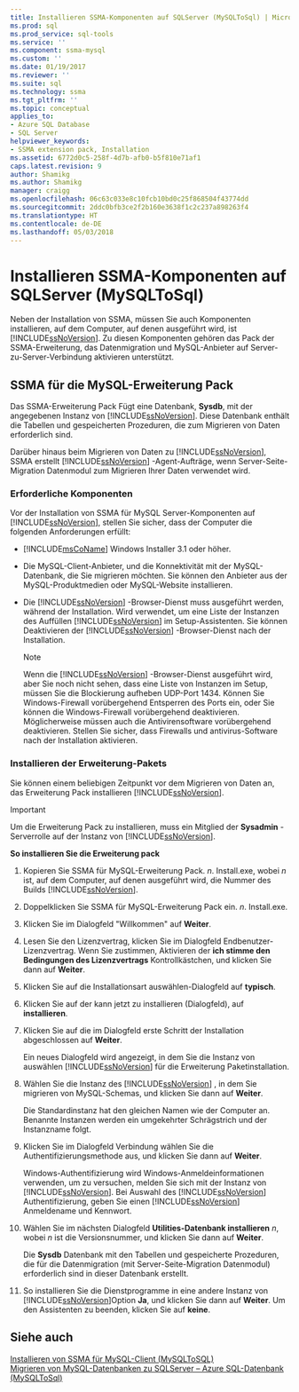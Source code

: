 ```yaml
---
title: Installieren SSMA-Komponenten auf SQLServer (MySQLToSql) | Microsoft Docs
ms.prod: sql
ms.prod_service: sql-tools
ms.service: ''
ms.component: ssma-mysql
ms.custom: ''
ms.date: 01/19/2017
ms.reviewer: ''
ms.suite: sql
ms.technology: ssma
ms.tgt_pltfrm: ''
ms.topic: conceptual
applies_to:
- Azure SQL Database
- SQL Server
helpviewer_keywords:
- SSMA extension pack, Installation
ms.assetid: 6772d0c5-258f-4d7b-afb0-b5f810e71af1
caps.latest.revision: 9
author: Shamikg
ms.author: Shamikg
manager: craigg
ms.openlocfilehash: 06c63c033e8c10fcb10bd0c25f868504f43774dd
ms.sourcegitcommit: 2ddc0bfb3ce2f2b160e3638f1c2c237a898263f4
ms.translationtype: HT
ms.contentlocale: de-DE
ms.lasthandoff: 05/03/2018
---
```

# <a name="installing-ssma-components-on-sql-server-mysqltosql"></a>Installieren SSMA-Komponenten auf SQLServer (MySQLToSql)
Neben der Installation von SSMA, müssen Sie auch Komponenten installieren, auf dem Computer, auf denen ausgeführt wird, ist [!INCLUDE[ssNoVersion](../../includes/ssnoversion_md.md)]. Zu diesen Komponenten gehören das Pack der SSMA-Erweiterung, das Datenmigration und MySQL-Anbieter auf Server-zu-Server-Verbindung aktivieren unterstützt.  
  
## <a name="ssma-for-mysql-extension-pack"></a>SSMA für die MySQL-Erweiterung Pack  
Das SSMA-Erweiterung Pack Fügt eine Datenbank, **Sysdb**, mit der angegebenen Instanz von [!INCLUDE[ssNoVersion](../../includes/ssnoversion_md.md)]. Diese Datenbank enthält die Tabellen und gespeicherten Prozeduren, die zum Migrieren von Daten erforderlich sind.  
  
Darüber hinaus beim Migrieren von Daten zu [!INCLUDE[ssNoVersion](../../includes/ssnoversion_md.md)], SSMA erstellt [!INCLUDE[ssNoVersion](../../includes/ssnoversion_md.md)] -Agent-Aufträge, wenn Server-Seite-Migration Datenmodul zum Migrieren Ihrer Daten verwendet wird.  
  
### <a name="prerequisites"></a>Erforderliche Komponenten  
Vor der Installation von SSMA für MySQL Server-Komponenten auf [!INCLUDE[ssNoVersion](../../includes/ssnoversion_md.md)], stellen Sie sicher, dass der Computer die folgenden Anforderungen erfüllt:  
  
-   [!INCLUDE[msCoName](../../includes/msconame_md.md)] Windows Installer 3.1 oder höher.  
  
-   Die MySQL-Client-Anbieter, und die Konnektivität mit der MySQL-Datenbank, die Sie migrieren möchten. Sie können den Anbieter aus der MySQL-Produktmedien oder MySQL-Website installieren.  
  
-   Die [!INCLUDE[ssNoVersion](../../includes/ssnoversion_md.md)] -Browser-Dienst muss ausgeführt werden, während der Installation. Wird verwendet, um eine Liste der Instanzen des Auffüllen [!INCLUDE[ssNoVersion](../../includes/ssnoversion_md.md)] im Setup-Assistenten. Sie können Deaktivieren der [!INCLUDE[ssNoVersion](../../includes/ssnoversion_md.md)] -Browser-Dienst nach der Installation.  
  
    > [!NOTE]  
    > Wenn die [!INCLUDE[ssNoVersion](../../includes/ssnoversion_md.md)] -Browser-Dienst ausgeführt wird, aber Sie noch nicht sehen, dass eine Liste von Instanzen im Setup, müssen Sie die Blockierung aufheben UDP-Port 1434. Können Sie Windows-Firewall vorübergehend Entsperren des Ports ein, oder Sie können die Windows-Firewall vorübergehend deaktivieren. Möglicherweise müssen auch die Antivirensoftware vorübergehend deaktivieren. Stellen Sie sicher, dass Firewalls und antivirus-Software nach der Installation aktivieren.  
  
### <a name="installing-the-extension-pack"></a>Installieren der Erweiterung-Pakets  
Sie können einem beliebigen Zeitpunkt vor dem Migrieren von Daten an, das Erweiterung Pack installieren [!INCLUDE[ssNoVersion](../../includes/ssnoversion_md.md)].  
  
> [!IMPORTANT]  
> Um die Erweiterung Pack zu installieren, muss ein Mitglied der **Sysadmin** -Serverrolle auf der Instanz von [!INCLUDE[ssNoVersion](../../includes/ssnoversion_md.md)].  
  
**So installieren Sie die Erweiterung pack**  
  
1.  Kopieren Sie SSMA für MySQL-Erweiterung Pack. *n*. Install.exe, wobei *n* ist, auf dem Computer, auf denen ausgeführt wird, die Nummer des Builds [!INCLUDE[ssNoVersion](../../includes/ssnoversion_md.md)].  
  
2.  Doppelklicken Sie SSMA für MySQL-Erweiterung Pack ein. *n*. Install.exe.  
  
3.  Klicken Sie im Dialogfeld "Willkommen" auf **Weiter**.  
  
4.  Lesen Sie den Lizenzvertrag, klicken Sie im Dialogfeld Endbenutzer-Lizenzvertrag. Wenn Sie zustimmen, Aktivieren der **ich stimme den Bedingungen des Lizenzvertrags** Kontrollkästchen, und klicken Sie dann auf **Weiter**.  
  
5.  Klicken Sie auf die Installationsart auswählen-Dialogfeld auf **typisch**.  
  
6.  Klicken Sie auf der kann jetzt zu installieren (Dialogfeld), auf **installieren**.  
  
7.  Klicken Sie auf die im Dialogfeld erste Schritt der Installation abgeschlossen auf **Weiter**.  
  
    Ein neues Dialogfeld wird angezeigt, in dem Sie die Instanz von auswählen [!INCLUDE[ssNoVersion](../../includes/ssnoversion_md.md)] für die Erweiterung Paketinstallation.  
  
8.  Wählen Sie die Instanz des [!INCLUDE[ssNoVersion](../../includes/ssnoversion_md.md)] , in dem Sie migrieren von MySQL-Schemas, und klicken Sie dann auf **Weiter**.  
  
    Die Standardinstanz hat den gleichen Namen wie der Computer an. Benannte Instanzen werden ein umgekehrter Schrägstrich und der Instanzname folgt.  
  
9. Klicken Sie im Dialogfeld Verbindung wählen Sie die Authentifizierungsmethode aus, und klicken Sie dann auf **Weiter**.  
  
    Windows-Authentifizierung wird Windows-Anmeldeinformationen verwenden, um zu versuchen, melden Sie sich mit der Instanz von [!INCLUDE[ssNoVersion](../../includes/ssnoversion_md.md)]. Bei Auswahl des [!INCLUDE[ssNoVersion](../../includes/ssnoversion_md.md)] Authentifizierung, geben Sie einen [!INCLUDE[ssNoVersion](../../includes/ssnoversion_md.md)] Anmeldename und Kennwort.  
  
10. Wählen Sie im nächsten Dialogfeld **Utilities-Datenbank installieren** *n*, wobei *n* ist die Versionsnummer, und klicken Sie dann auf **Weiter**.  
  
    Die **Sysdb** Datenbank mit den Tabellen und gespeicherte Prozeduren, die für die Datenmigration (mit Server-Seite-Migration Datenmodul) erforderlich sind in dieser Datenbank erstellt.  
  
11. So installieren Sie die Dienstprogramme in eine andere Instanz von [!INCLUDE[ssNoVersion](../../includes/ssnoversion_md.md)]Option **Ja**, und klicken Sie dann auf **Weiter**. Um den Assistenten zu beenden, klicken Sie auf **keine**.  
  
## <a name="see-also"></a>Siehe auch  
[Installieren von SSMA für MySQL-Client &#40;MySQLToSQL&#41;](../../ssma/mysql/installing-ssma-for-mysql-client-mysqltosql.md)  
[Migrieren von MySQL-Datenbanken zu SQLServer – Azure SQL-Datenbank &#40;MySQLToSql&#41;](../../ssma/mysql/migrating-mysql-databases-to-sql-server-azure-sql-db-mysqltosql.md)  
  
